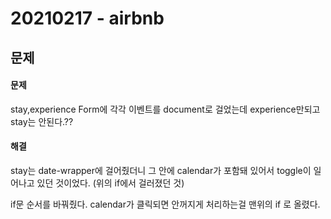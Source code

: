 # 20210217 - airbnb

## 문제

#### 문제 

stay,experience Form에 각각 이벤트를 document로 걸었는데 experience만되고 stay는 안된다.??

#### 해결

stay는 date-wrapper에 걸어줬더니 그 안에 calendar가 포함돼 있어서 toggle이 일어나고 있던 것이었다. (위의 if에서 걸러졌던 것)

if문 순서를 바꿔줬다. calendar가 클릭되면 안꺼지게 처리하는걸 맨위의 if 로 올렸다.